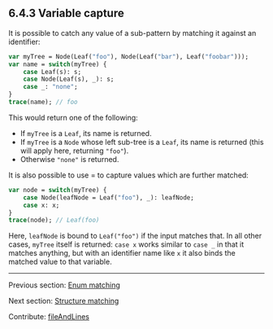 ## 6.4.3 Variable capture

It is possible to catch any value of a sub-pattern by matching it against an identifier:

```haxe
var myTree = Node(Leaf("foo"), Node(Leaf("bar"), Leaf("foobar")));
var name = switch(myTree) {
	case Leaf(s): s;
	case Node(Leaf(s), _): s;
	case _: "none";
}
trace(name); // foo
```

This would return one of the following:



* If `myTree` is a `Leaf`, its name is returned.
* If `myTree` is a `Node` whose left sub-tree is a `Leaf`, its name is returned (this will apply here, returning `"foo"`).
* Otherwise `"none"` is returned.



It is also possible to use = to capture values which are further matched:

```haxe
var node = switch(myTree) {
	case Node(leafNode = Leaf("foo"), _): leafNode;
	case x: x;
}
trace(node); // Leaf(foo)
```

Here, `leafNode` is bound to `Leaf("foo")` if the input matches that. In all other cases, `myTree` itself is returned: `case x` works similar to `case _` in that it matches anything, but with an identifier name like `x` it also binds the matched value to that variable.

---

Previous section: [Enum matching](lf-pattern-matching-enums.md)

Next section: [Structure matching](lf-pattern-matching-structure.md)

Contribute: [fileAndLines](https://github.com/HaxeFoundation/HaxeManual/blob/master/06-language-features.tex#L150-150)